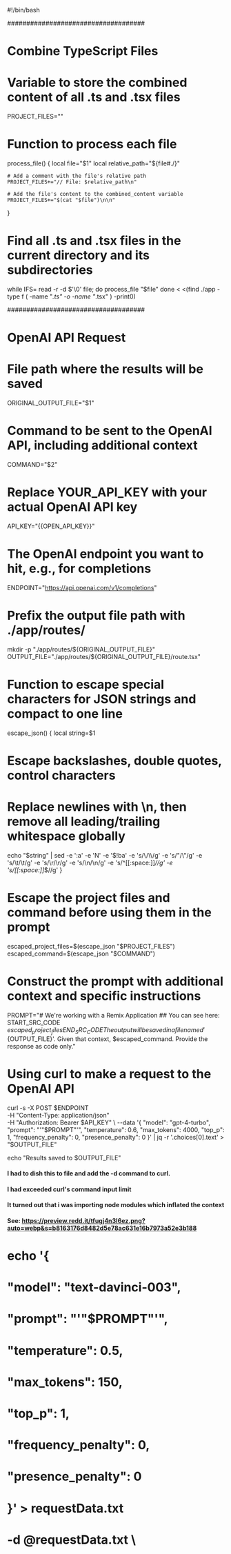 #!/bin/bash

####################################
# Combine TypeScript Files

# Variable to store the combined content of all .ts and .tsx files
PROJECT_FILES=""
# Function to process each file
process_file() {
    local file="$1"
    local relative_path="${file#./}"
    
    # Add a comment with the file's relative path
    PROJECT_FILES+="// File: $relative_path\n"
    
    # Add the file's content to the combined_content variable
    PROJECT_FILES+="$(cat "$file")\n\n"
}

# Find all .ts and .tsx files in the current directory and its subdirectories
while IFS= read -r -d $'\0' file; do
    process_file "$file"
done < <(find ./app -type f \( -name "*.ts" -o -name "*.tsx" \) -print0)

####################################
# OpenAI API Request

# File path where the results will be saved
ORIGINAL_OUTPUT_FILE="$1"

# Command to be sent to the OpenAI API, including additional context
COMMAND="$2"

# Replace YOUR_API_KEY with your actual OpenAI API key
API_KEY="{{OPEN_API_KEY}}"

# The OpenAI endpoint you want to hit, e.g., for completions
ENDPOINT="https://api.openai.com/v1/completions"

# Prefix the output file path with ./app/routes/
mkdir -p "./app/routes/${ORIGINAL_OUTPUT_FILE}"
OUTPUT_FILE="./app/routes/${ORIGINAL_OUTPUT_FILE}/route.tsx"

# Function to escape special characters for JSON strings and compact to one line
escape_json() {
  local string=$1
  # Escape backslashes, double quotes, control characters
  # Replace newlines with \n, then remove all leading/trailing whitespace globally
  echo "$string" | sed -e ':a' -e 'N' -e '$!ba' -e 's/\\/\\\\/g' -e 's/"/\\"/g' -e 's/\t/\\t/g' -e 's/\r/\\r/g' -e 's/\n/\\n/g' -e 's/^[[:space:]]*//g' -e 's/[[:space:]]*$//g'
}

# Escape the project files and command before using them in the prompt
escaped_project_files=$(escape_json "$PROJECT_FILES")
escaped_command=$(escape_json "$COMMAND")

# Construct the prompt with additional context and specific instructions
PROMPT="# We're working with a Remix Application ## You can see here: START_SRC_CODE $escaped_project_files END_SRC_CODE The output will be saved in a file named '${OUTPUT_FILE}'. Given that context, $escaped_command. Provide the response as code only."

# Using curl to make a request to the OpenAI API
curl -s -X POST $ENDPOINT \
    -H "Content-Type: application/json" \
    -H "Authorization: Bearer $API_KEY" \
    --data '{
        "model": "gpt-4-turbo",
        "prompt": "'"$PROMPT"'",
        "temperature": 0.6,
        "max_tokens": 4000,
        "top_p": 1,
        "frequency_penalty": 0,
        "presence_penalty": 0
    }' | jq -r '.choices[0].text' > "$OUTPUT_FILE"

echo "Results saved to $OUTPUT_FILE"



#### I had to dish this to file and add the -d command to curl. 
#### I had exceeded curl's command input limit
#### It turned out that i was importing node modules which inflated the context
#### See: https://preview.redd.it/tfugj4n3l6ez.png?auto=webp&s=b8163176d8482d5e78ac631e16b7973a52e3b188
# echo '{
#         "model": "text-davinci-003",
#         "prompt": "'"$PROMPT"'",
#         "temperature": 0.5,
#         "max_tokens": 150,
#         "top_p": 1,
#         "frequency_penalty": 0,
#         "presence_penalty": 0
#     }' > requestData.txt

# -d @requestData.txt \